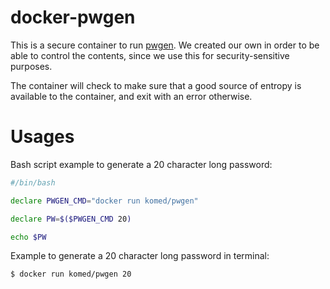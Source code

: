 # docker-pwgen

This is a secure container to run [pwgen](https://linux.die.net/man/1/pwgen). We created our own in order to be able to control the contents, since we use this for security-sensitive purposes.

The container will check to make sure that a good source of entropy is available to the container, and exit with an error otherwise.

# Usages

Bash script example to generate a 20 character long password:
```sh
#/bin/bash

declare PWGEN_CMD="docker run komed/pwgen"

declare PW=$($PWGEN_CMD 20)

echo $PW
```


Example to generate a 20 character long password in terminal:
```
$ docker run komed/pwgen 20
```
